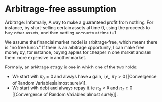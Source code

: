 # Arbitrage-free assumption


Arbitrage: Informally, A way to make a guaranteed profit from nothing. For instance, by short-selling certain assets at time 0, using the proceeds to buy other assets, and then settling accounts at time t=1

We assume the financial market model is arbitrage-free, which means there is "no free lunch." If there is an arbitrage opportunity, I can make free money by, for instance, buying apples for cheaper in one market and sell them more expensive in another market. 

Formally, an arbitrage stragy is one in which one of the two holds:

* We start with $\pi_0 = 0$ and always have a gain, i,e,, $\pi_T > 0$ [[Convergence of Random Variables|almost surely]]. 
* We start with debt and always repay it. ie $\pi_0 < 0$ and $\pi_T \geq 0$ [[Convergence of Random Variables|almost surely]].
